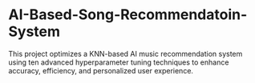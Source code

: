 # AI-Based-Song-Recommendatoin-System
This project optimizes a KNN-based AI music recommendation system using ten advanced hyperparameter tuning techniques to enhance accuracy, efficiency, and personalized user experience.
